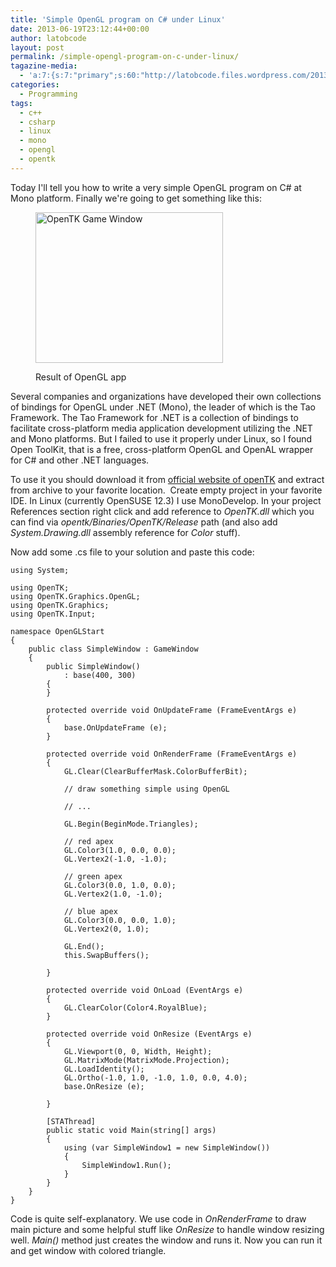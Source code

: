 ```yaml
---
title: 'Simple OpenGL program on C# under Linux'
date: 2013-06-19T23:12:44+00:00
author: latobcode
layout: post
permalink: /simple-opengl-program-on-c-under-linux/
tagazine-media:
  - 'a:7:{s:7:"primary";s:60:"http://latobcode.files.wordpress.com/2013/06/opentk_test.png";s:6:"images";a:1:{s:60:"http://latobcode.files.wordpress.com/2013/06/opentk_test.png";a:6:{s:8:"file_url";s:60:"http://latobcode.files.wordpress.com/2013/06/opentk_test.png";s:5:"width";i:400;s:6:"height";i:322;s:4:"type";s:5:"image";s:4:"area";i:128800;s:9:"file_path";b:0;}}s:6:"videos";a:0:{}s:11:"image_count";i:1;s:6:"author";s:8:"20401582";s:7:"blog_id";s:8:"53632187";s:9:"mod_stamp";s:19:"2013-06-19 21:15:57";}'
categories:
  - Programming
tags:
  - c++
  - csharp
  - linux
  - mono
  - opengl
  - opentk
---
```

Today I'll tell you how to write a very simple OpenGL program on C# at Mono platform. Finally we're going to get something like this:<figure id="attachment_1031" class="thumbnail wp-caption aligncenter" style="width: 310px">

[<img class=" wp-image-1031 " src="http://code.jamming.com.ua/wp-content/uploads/2013/06/opentk_test.png?w=300" alt="OpenTK Game Window" width="300" height="241" srcset="http://code.jamming.com.ua/wp-content/uploads/2013/06/opentk_test.png 400w, http://code.jamming.com.ua/wp-content/uploads/2013/06/opentk_test-300x242.png 300w" sizes="(max-width: 300px) 100vw, 300px" />](http://code.jamming.com.ua/wp-content/uploads/2013/06/opentk_test.png)<figcaption class="caption wp-caption-text">Result of OpenGL app</figcaption></figure> 

<!--more-->

Several companies and organizations have developed their own collections of bindings for OpenGL under .NET (Mono), the leader of which is the Tao Framework. The Tao Framework for .NET is a collection of bindings to facilitate cross-platform media application development utilizing the .NET and Mono platforms. But I failed to use it properly under Linux, so I found Open ToolKit, that is a free, cross-platform OpenGL and OpenAL wrapper for C# and other .NET languages.

To use it you should download it from <a href="http://www.opentk.com/" target="_blank" class="broken_link">official website of openTK</a> and extract from archive to your favorite location.  Create empty project in your favorite IDE. In Linux (currently OpenSUSE 12.3) I use MonoDevelop. In your project References section right click and add reference to _OpenTK.dll_ which you can find via _opentk/Binaries/OpenTK/Release_ path (and also add _System.Drawing.dll_ assembly reference for _Color_ stuff).

Now add some .cs file to your solution and paste this code:

<pre><code class="language-c">using System;

using OpenTK;
using OpenTK.Graphics.OpenGL;
using OpenTK.Graphics;
using OpenTK.Input;

namespace OpenGLStart
{
	public class SimpleWindow : GameWindow
	{
		public SimpleWindow()
			: base(400, 300)
		{
		}

		protected override void OnUpdateFrame (FrameEventArgs e)
		{
			base.OnUpdateFrame (e);
		}

		protected override void OnRenderFrame (FrameEventArgs e)
		{
			GL.Clear(ClearBufferMask.ColorBufferBit);

			// draw something simple using OpenGL

			// ...

			GL.Begin(BeginMode.Triangles);

			// red apex
			GL.Color3(1.0, 0.0, 0.0);
			GL.Vertex2(-1.0, -1.0);

			// green apex
			GL.Color3(0.0, 1.0, 0.0);
			GL.Vertex2(1.0, -1.0);

			// blue apex
			GL.Color3(0.0, 0.0, 1.0);
			GL.Vertex2(0, 1.0);

			GL.End();
			this.SwapBuffers();

		}

		protected override void OnLoad (EventArgs e)
		{
			GL.ClearColor(Color4.RoyalBlue);
		}

		protected override void OnResize (EventArgs e)
		{
			GL.Viewport(0, 0, Width, Height);
			GL.MatrixMode(MatrixMode.Projection);
			GL.LoadIdentity();
			GL.Ortho(-1.0, 1.0, -1.0, 1.0, 0.0, 4.0);
			base.OnResize (e);

		}

		[STAThread]
		public static void Main(string[] args)
		{
			using (var SimpleWindow1 = new SimpleWindow())
			{
				SimpleWindow1.Run();
			}
		}
	}
}
</code></pre>

Code is quite self-explanatory. We use code in _OnRenderFrame_ to draw main picture and some helpful stuff like _OnResize_ to handle window resizing well. _Main()_ method just creates the window and runs it. Now you can run it and get window with colored triangle.